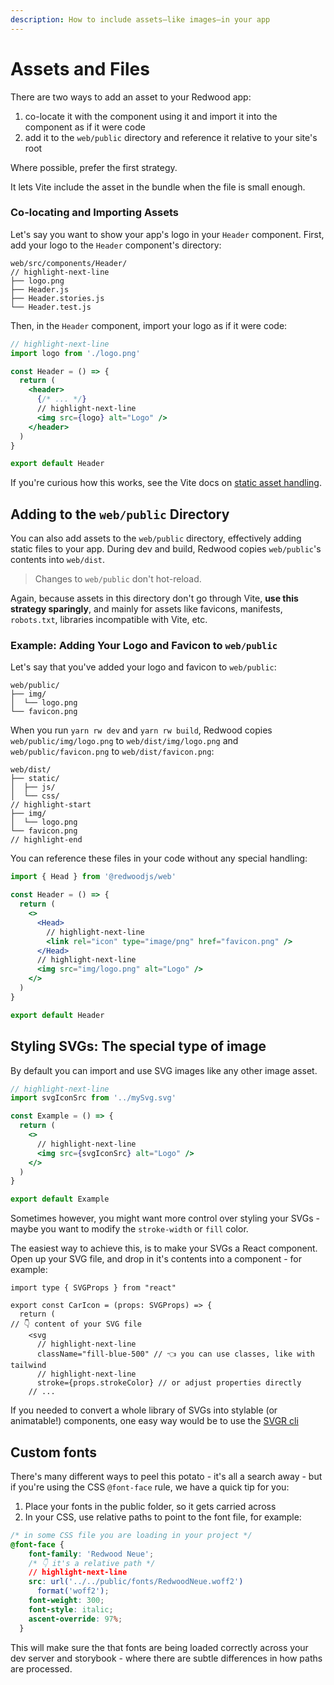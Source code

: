 ```yaml
---
description: How to include assets—like images—in your app
---
```


# Assets and Files

There are two ways to add an asset to your Redwood app:

1. co-locate it with the component using it and import it into the component as if it were code
2. add it to the `web/public` directory and reference it relative to your site's root

Where possible, prefer the first strategy.

It lets Vite include the asset in the bundle when the file is small enough.

### Co-locating and Importing Assets

Let's say you want to show your app's logo in your `Header` component.
First, add your logo to the `Header` component's directory:

```text
web/src/components/Header/
// highlight-next-line
├── logo.png
├── Header.js
├── Header.stories.js
└── Header.test.js
```

Then, in the `Header` component, import your logo as if it were code:

```jsx title="web/src/components/Header/Header.js"
// highlight-next-line
import logo from './logo.png'

const Header = () => {
  return (
    <header>
      {/* ... */}
      // highlight-next-line
      <img src={logo} alt="Logo" />
    </header>
  )
}

export default Header
```

If you're curious how this works, see the Vite docs on [static asset handling](https://vitejs.dev/guide/assets.html).

## Adding to the `web/public` Directory

You can also add assets to the `web/public` directory, effectively adding static files to your app.
During dev and build, Redwood copies `web/public`'s contents into `web/dist`.

> Changes to `web/public` don't hot-reload.

Again, because assets in this directory don't go through Vite, **use this strategy sparingly**, and mainly for assets like favicons, manifests, `robots.txt`, libraries incompatible with Vite, etc.

### Example: Adding Your Logo and Favicon to `web/public`

Let's say that you've added your logo and favicon to `web/public`:

```
web/public/
├── img/
│  └── logo.png
└── favicon.png
```

When you run `yarn rw dev` and `yarn rw build`, Redwood copies
`web/public/img/logo.png` to `web/dist/img/logo.png` and `web/public/favicon.png` to `web/dist/favicon.png`:

```text
web/dist/
├── static/
│  ├── js/
│  └── css/
// highlight-start
├── img/
│  └── logo.png
└── favicon.png
// highlight-end
```

You can reference these files in your code without any special handling:

```jsx title="web/src/components/Header/Header.js"
import { Head } from '@redwoodjs/web'

const Header = () => {
  return (
    <>
      <Head>
        // highlight-next-line
        <link rel="icon" type="image/png" href="favicon.png" />
      </Head>
      // highlight-next-line
      <img src="img/logo.png" alt="Logo" />
    </>
  )
}

export default Header
```

## Styling SVGs: The special type of image

By default you can import and use SVG images like any other image asset.

```jsx title="web/src/components/Example.jsx"
// highlight-next-line
import svgIconSrc from '../mySvg.svg'

const Example = () => {
  return (
    <>
      // highlight-next-line
      <img src={svgIconSrc} alt="Logo" />
    </>
  )
}

export default Example
```

Sometimes however, you might want more control over styling your SVGs - maybe you want to modify the `stroke-width` or `fill` color.

The easiest way to achieve this, is to make your SVGs a React component. Open up your SVG file, and drop in it's contents into a component - for example:

```tsx title="web/src/components/icons/CarIcon.tsx"
import type { SVGProps } from "react"

export const CarIcon = (props: SVGProps) => {
  return (
// 👇 content of your SVG file
    <svg
      // highlight-next-line
      className="fill-blue-500" // 👈 you can use classes, like with tailwind
      // highlight-next-line
      stroke={props.strokeColor} // or adjust properties directly
    // ...
```

If you needed to convert a whole library of SVGs into stylable (or animatable!) components, one easy way would be to use the [SVGR cli](https://react-svgr.com/docs/cli/)



## Custom fonts
There's many different ways to peel this potato - it's all a search away - but if you're using the CSS `@font-face` rule, we have a quick tip for you:

1. Place your fonts in the public folder, so it gets carried across
2. In your CSS, use relative paths to point to the font file, for example:

```css
/* in some CSS file you are loading in your project */
@font-face {
    font-family: 'Redwood Neue';
    /* 👇 it's a relative path */
    // highlight-next-line
    src: url('../../public/fonts/RedwoodNeue.woff2')
      format('woff2');
    font-weight: 300;
    font-style: italic;
    ascent-override: 97%;
  }
```
This will make sure the that fonts are being loaded correctly across your dev server and storybook - where there are subtle differences in how paths are processed.

